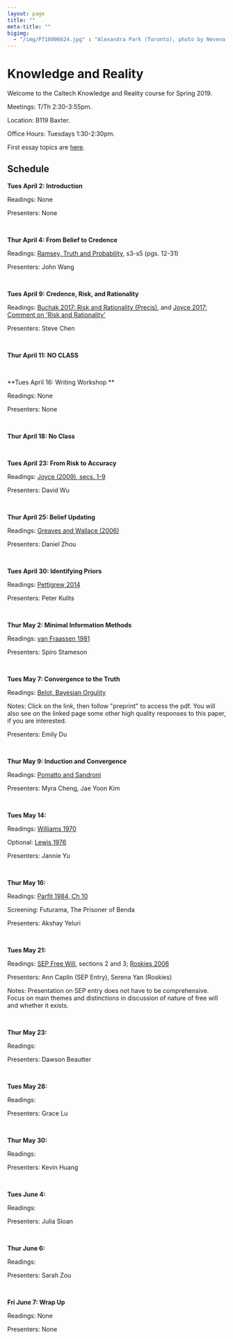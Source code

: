 ```yaml
---
layout: page 
title: ""
meta-title: ""
bigimg:
  - "/img/P718006624.jpg" : "Alexandra Park (Toronto), photo by Nevena Novakovic (2017)"
---
```


# Knowledge and Reality 

Welcome to the Caltech Knowledge and Reality course for Spring 2019. 

Meetings: T/Th 2:30-3:55pm. 

Location: B119 Baxter.

Office Hours: Tuesdays 1:30-2:30pm. 

First essay topics are [here](essay1.md). 

## Schedule 

**Tues April 2: Introduction** 

Readings: None

Presenters: None

<br/>

**Thur April 4: From Belief to Credence**

Readings: [Ramsey, Truth and Probability](https://core.ac.uk/download/pdf/7048428.pdf), s3-s5 (pgs. 12-31)

Presenters: John Wang

<br/>

**Tues April 9: Credence, Risk, and Rationality** 

Readings: [Buchak 2017: Risk and Rationality (Precis)](BuchakPrecis.pdf), and [Joyce 2017: Comment on 'Risk and Rationality'](JoyceComment.pdf)

Presenters: Steve Chen

<br/>

**Thur April 11: NO CLASS** 

<br/>

**Tues April 16: Writing Workshop ** 

Readings: None 

Presenters: None

<br/>

**Thur April 18: No Class** 

<br/>

**Tues April 23: From Risk to Accuracy** 

Readings: [Joyce (2009), secs. 1-9](http://www-personal.umich.edu/~jjoyce/papers/aac.pdf)

Presenters: David Wu

<br/>

**Thur April 25: Belief Updating** 

Readings: [Greaves and Wallace (2006)](http://users.ox.ac.uk/~mert2255/papers/conditionalization.pdf)

Presenters: Daniel Zhou 

<br/>

**Tues April 30: Identifying Priors** 

Readings: [Pettigrew 2014](https://drive.google.com/file/d/0B-Gzj6gcSXKrU0hONEJhd09Fb2c/view)

Presenters: Peter Kulits

<br/>

**Thur May 2: Minimal Information Methods** 

Readings: [van Fraassen 1981](http://joelvelasco.net/teaching/122/vanfraassen81-judybenjamin.pdf)

Presenters: Spiro Stameson

<br/>

**Tues May 7: Convergence to the Truth** 

Readings: [Belot, Bayesian Orgulity](https://sites.google.com/site/gordonbelot/home/papers-etc/bayesian-orgulity) 

Notes: Click on the link, then follow "preprint" to access the pdf. You will also see on the linked page some other high quality responses to this paper, if you are interested. 

Presenters: Emily Du

<br/>

**Thur May 9: Induction and Convergence** 

Readings: [Pomatto and Sandroni](http://www.its.caltech.edu/~lpomatto/an_axiomatic_theory.pdf)

Presenters: Myra Cheng, Jae Yoon Kim 

<br/>

**Tues May 14:** 

Readings: [Williams 1970](https://www.uvm.edu/~lderosse/courses/metaph/Williams(1970).pdf)

Optional: [Lewis 1976](http://home.sandiego.edu/~baber/metaphysics/readings/Lewis.SurvivalAndIdentity.pdf)

Presenters: Jannie Yu

<br/>

**Thur May 16:** 

Readings: [Parfit 1984, Ch 10](https://commonweb.unifr.ch/artsdean/pub/gestens/f/as/files/4610/17613_101712.pdf)

Screening: Futurama, The Prisoner of Benda 

Presenters: Akshay Yeluri

<br/>

**Tues May 21:** 

Readings: [SEP Free Will](https://plato.stanford.edu/entries/freewill/#ArguAgaiRealFreeWill), sections 2 and 3; [Roskies 2006](http://www.dartmouth.edu/~adinar/CV_files/TICS%20free%20will%20&%20MR.pdf)

Presenters: Ann Caplin (SEP Entry), Serena Yan (Roskies) 

Notes: Presentation on SEP entry does not have to be comprehensive. Focus on main themes and distinctions in discussion of nature of free will and whether it exists. 

<br/>

**Thur May 23:** 

Readings: 

Presenters: Dawson Beautter

<br/>

**Tues May 28:** 

Readings: 

Presenters: Grace Lu 

<br/>

**Thur May 30:** 

Readings: 

Presenters: Kevin Huang

<br/>

**Tues June 4:** 

Readings: 

Presenters: Julia Sloan 

<br/>

**Thur June 6:** 

Readings: 

Presenters: Sarah Zou

<br/>

**Fri June 7: Wrap Up** 

Readings: None

Presenters: None
